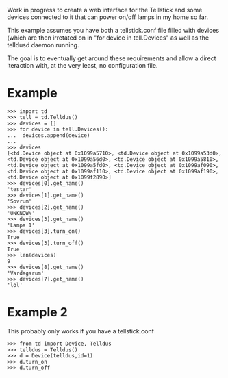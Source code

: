 Work in progress to create a web interface for the Tellstick and some devices connected to it that can power on/off lamps in my home so far. 


This example assumes you have both a tellstick.conf file filled with devices (which are then irretated on in "for device in tell.Devices" as well as the telldusd daemon running.

The goal is to eventually get around these requirements and allow a direct iteraction with, at the very least, no configuration file.

# Example

    >>> import td
    >>> tell = td.Telldus()
    >>> devices = []
    >>> for device in tell.Devices():
    ...  devices.append(device)
    ...
    >>> devices
    [<td.Device object at 0x1099a5710>, <td.Device object at 0x1099a53d0>, <td.Device object at 0x1099a56d0>, <td.Device object at 0x1099a5810>, <td.Device object at 0x1099a5fd0>, <td.Device object at 0x1099af090>, <td.Device object at 0x1099af110>, <td.Device object at 0x1099af190>, <td.Device object at 0x1099f2890>]
    >>> devices[0].get_name()
    'testar'
    >>> devices[1].get_name()
    'Sovrum'
    >>> devices[2].get_name()
    'UNKNOWN'
    >>> devices[3].get_name()
    'Lampa 1'
    >>> devices[3].turn_on()
    True
    >>> devices[3].turn_off()
    True
    >>> len(devices)
    9
    >>> devices[8].get_name()
    'Vardagsrum'
    >>> devices[7].get_name()
    'lol'

# Example 2
This probably only works if you have a tellstick.conf

    >>> from td import Device, Telldus
    >>> telldus = Telldus()
    >>> d = Device(telldus,id=1)
    >>> d.turn_on
    >>> d.turn_off
